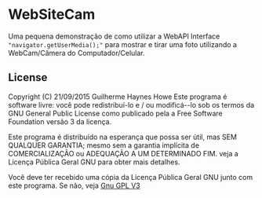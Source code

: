 # WebSiteCam
Uma pequena demonstração de como utilizar a WebAPI Interface 
 ```"navigator.getUserMedia();"``` para mostrar e tirar uma foto utilizando a WebCam/Câmera do Computador/Celular.
 
## License

Copyright (C) 21/09/2015 Guilherme Haynes Howe
Este programa é software livre: você pode redistribuí-lo e / ou modificá--lo
 sob os termos da GNU General Public License como publicado pela
 a Free Software Foundation versão 3 da licença.

Este programa é distribuído na esperança que possa ser útil,
 mas SEM QUALQUER GARANTIA; mesmo sem a garantia implícita de
 COMERCIALIZAÇÃO ou ADEQUAÇÃO A UM DETERMINADO FIM. veja a
 Licença Pública Geral GNU para obter mais detalhes.

Você deve ter recebido uma cópia da Licença Pública Geral GNU
 junto com este programa. Se não, veja [Gnu GPL V3]
     
[Gnu GPL V3]:http://www.gnu.org/licenses/gpl-3.0.html
